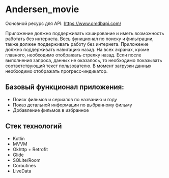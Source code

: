 # Andersen_movie

Основной ресурс для API: https://www.omdbapi.com/

Приложение должно поддерживать кэширование и иметь возможность работать без интернета. Весь функционал по поиску и фильтрации, также должен поддерживать работу без интернета. 	Приложение должно поддерживать навигацию назад. На всех экранах, кроме главного, необходимо отображать стрелку назад. 	Если после выполнения запроса, данных не оказалось, то необходимо показывать соответствующий текст пользователю. В момент загрузки данных необходимо отображать прогресс-индикатор.
	
## Базовый функционал приложения:
+	Поиск фильмов и сериалов по названию и году
+	Показ детальной информации по выбранному фильму
+	Добавление фильмов в избранное 
  
## Стек технологий
-	Kotlin
-	MVVM
-	Okhttp + Retrofit
-	Glide
-	SQLite/Room
-	Coroutines
-	LiveData
